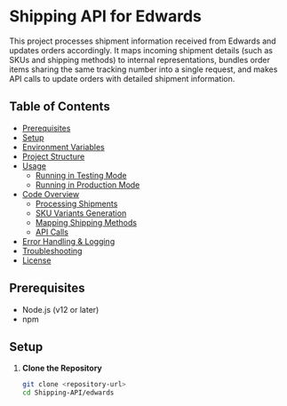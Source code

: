 # Shipping API for Edwards

This project processes shipment information received from Edwards and updates orders accordingly. It maps incoming shipment details (such as SKUs and shipping methods) to internal representations, bundles order items sharing the same tracking number into a single request, and makes API calls to update orders with detailed shipment information.

## Table of Contents

- [Prerequisites](#prerequisites)
- [Setup](#setup)
- [Environment Variables](#environment-variables)
- [Project Structure](#project-structure)
- [Usage](#usage)
  - [Running in Testing Mode](#running-in-testing-mode)
  - [Running in Production Mode](#running-in-production-mode)
- [Code Overview](#code-overview)
  - [Processing Shipments](#processing-shipments)
  - [SKU Variants Generation](#sku-variants-generation)
  - [Mapping Shipping Methods](#mapping-shipping-methods)
  - [API Calls](#api-calls)
- [Error Handling & Logging](#error-handling--logging)
- [Troubleshooting](#troubleshooting)
- [License](#license)

## Prerequisites

- Node.js (v12 or later)
- npm

## Setup

1. **Clone the Repository**

   ```bash
   git clone <repository-url>
   cd Shipping-API/edwards